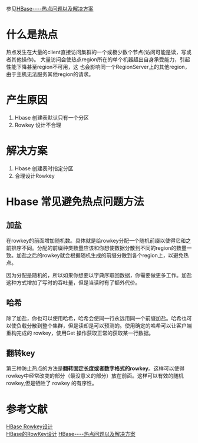 参见[HBase----热点问题以及解决方案](https://starmake.github.io/2018/04/23/Hbase/HBase%E7%83%AD%E7%82%B9%E9%97%AE%E9%A2%98%E4%BB%A5%E5%8F%8A%E8%A7%A3%E5%86%B3%E6%96%B9%E6%A1%88/)   

# 什么是热点
热点发生在大量的client直接访问集群的一个或极少数个节点(访问可能是读，写或者其他操作)。 大量访问会使热点region所在的单个机器超出自身承受能力，引起性能下降甚至region不可用，这 也会影响同一个RegionServer上的其他region，由于主机无法服务其他region的请求。

# 产生原因
1. Hbase 创建表默认只有一个分区
2. Rowkey 设计不合理

# 解决方案
1. Hbase 创建表时指定分区
2. 合理设计Rowkey

# Hbase 常见避免热点问题方法
## 加盐
在rowkey的前面增加随机数。具体就是给rowkey分配一个随机前缀以使得它和之前排序不同。分配的前缀种类数量应该和你想使数据分散到不同的region的数量一致。加盐之后的rowkey就会根据随机生成的前缀分散到各个region上，以避免热点。    

因为分配是随机的，所以如果你想要以字典序取回数据，你需要做更多工作。加盐这种方式增加了写时的吞吐量，但是当读时有了额外代价。   

## 哈希
除了加盐，你也可以使用哈希，哈希会使同一行永远用同一个前缀加盐。哈希也可以使负载分散到整个集群，但是读却是可以预测的。使用确定的哈希可以让客户端重构完成的 rowkey，使用Get 操作获取正常的获取某一行数据。

## 翻转key
第三种防止热点的方法是**翻转固定长度或者数字格式的rowkey**。这样可以使得rowkey中经常改变的部分（最没意义的部分）放在前面。这样可以有效的随机 rowkey,但是牺牲了 rowkey 的有序性。

# 参考文献
[HBase Rowkey设计](https://blog.bcmeng.com/post/hbase-rowkey.html#%E7%83%AD%E7%82%B9)    
[HBase的RowKey设计](http://dxer.github.io/2016/06/16/hbase_rowkey/)
[HBase----热点问题以及解决方案](https://starmake.github.io/2018/04/23/Hbase/HBase%E7%83%AD%E7%82%B9%E9%97%AE%E9%A2%98%E4%BB%A5%E5%8F%8A%E8%A7%A3%E5%86%B3%E6%96%B9%E6%A1%88/)   